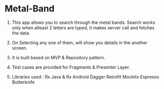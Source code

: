 # Metal-Band

1. This app allows you to search through the metal bands. Search works only when atleast 2 letters are typed, it makes server call and fetches the data.

2. On Selecting any one of them, will show you details in the another screen.

3. It is built based on MVP & Repository pattern.

4. Test cases are provided for Fragments & Presenter Layer.

5. Libraries used :
    Rx Java & Rx Android
    Dagger
    Retrofit
    Mockito
    Espresso
    Butterknife

